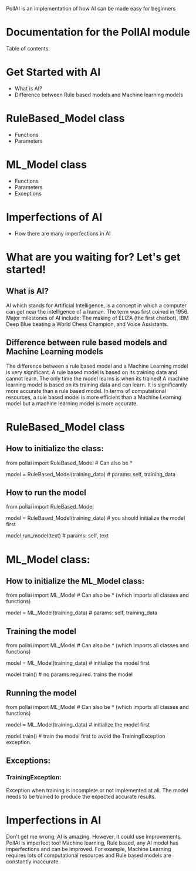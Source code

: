 PollAI is an implementation of how AI can be made easy for beginners

# Documentation for the PollAI module

Table of contents:
# Get Started with AI
- What is AI?
- Difference between Rule based models and Machine learning models
# RuleBased_Model class
- Functions
- Parameters
# ML_Model class
- Functions
- Parameters
- Exceptions
# Imperfections of AI
- How there are many imperfections in AI

# What are you waiting for? Let's get started!

## What is AI?
AI which stands for Artificial Intelligence, is a concept in which a computer can get near the intelligence of a human.
The term was first coined in 1956. Major milestones of AI include: The making of ELIZA (the first chatbot), IBM Deep Blue beating a
World Chess Champion, and Voice Assistants.

## Difference between rule based models and Machine Learning models
The difference between a rule based model and a Machine Learning model is very significant.
A rule based model is based on its training data and cannot learn. The only time the model learns is when its trained!
A machine learning model is based on its training data and can learn. It is significantly more accurate than a rule based model.
In terms of computational resources, a rule based model is more efficient than a Machine Learning model but a machine learning model is more accurate.

# RuleBased_Model class

## How to initialize the class:

from pollai import RuleBased_Model # Can also be *

model = RuleBased_Model(training_data) # params: self, training_data

## How to run the model

from pollai import RuleBased_Model

model = RuleBased_Model(training_data) # you should initialize the model first

model.run_model(text) # params: self, text

# ML_Model class:

## How to initialize the ML_Model class:

from pollai import ML_Model # Can also be * (which imports all classes and functions)

model = ML_Model(training_data) # params: self, training_data

## Training the model

from pollai import ML_Model # Can also be * (which imports all classes and functions)

model = ML_Model(training_data) # initialize the model first

model.train() # no params required. trains the model

## Running the model

from pollai import ML_Model # Can also be * (which imports all classes and functions)

model = ML_Model(training_data) # initialize the model first

model.train() # train the model first to avoid the TrainingException exception.

## Exceptions:
### TrainingException:
Exception when training is incomplete or not implemented at all.
The model needs to be trained to produce the expected accurate results.

# Imperfections in AI
Don't get me wrong, AI is amazing. However, it could use improvements. PollAI is imperfect too!
Machine learning, Rule based, any AI model has imperfections and can be improved.
For example, Machine Learning requires lots of computational resources and Rule based models are constantly inaccurate.